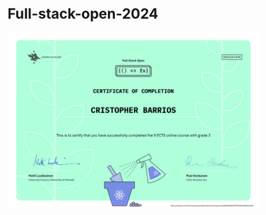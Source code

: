 # Full-stack-open-2024

[![CERTIFICATE](https://github.com/CristopherBarrios/Full-stack-open-2024/blob/main/certificate-fullstack.png)](https://studies.cs.helsinki.fi/stats/api/certificate/fullstackopen/en/4480d6fe86257987412fe39c8bc16545)
